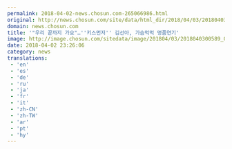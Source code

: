 ```yaml
---
permalink: 2018-04-02-news.chosun.com-265066986.html
original: http://news.chosun.com/site/data/html_dir/2018/04/03/2018040300608.html
domain: news.chosun.com
title: '"우리 끝까지 가요"…''키스먼저'' 김선아, 가슴먹먹 명품연기'
image: http://image.chosun.com/sitedata/image/201804/03/2018040300589_0.jpg
date: 2018-04-02 23:26:06
category: news
translations: 
 - 'en'
 - 'es'
 - 'de'
 - 'ru'
 - 'ja'
 - 'fr'
 - 'it'
 - 'zh-CN'
 - 'zh-TW'
 - 'ar'
 - 'pt'
 - 'hy'
---
```


